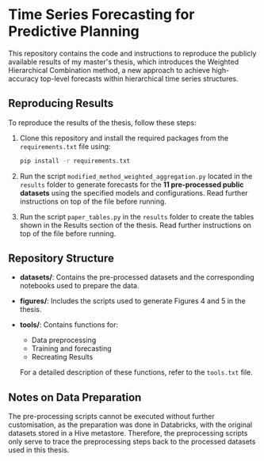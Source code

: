 # Time Series Forecasting for Predictive Planning

This repository contains the code and instructions to reproduce the publicly available results of my master's thesis, which introduces the Weighted Hierarchical Combination method, a new approach to achieve high-accuracy top-level forecasts within hierarchical time series structures.

## Reproducing Results

To reproduce the results of the thesis, follow these steps:

1. Clone this repository and install the required packages from the `requirements.txt` file using:

   ```bash
   pip install -r requirements.txt
   ```

2. Run the script `modified_method_weighted_aggregation.py` located in the `results` folder to generate forecasts for the **11 pre-processed public datasets** using the specified models and configurations. Read further instructions on top of the file before running.

3. Run the script `paper_tables.py` in the `results` folder to create the tables shown in the Results section of the thesis. Read further instructions on top of the file before running.

## Repository Structure

- **datasets/**: Contains the pre-processed datasets and the corresponding notebooks used to prepare the data.
  
- **figures/**: Includes the scripts used to generate Figures 4 and 5 in the thesis.

- **tools/**: Contains functions for:

  - Data preprocessing
  - Training and forecasting
  - Recreating Results
  
  For a detailed description of these functions, refer to the `tools.txt` file.

## Notes on Data Preparation

The pre-processing scripts cannot be executed without further customisation, as the preparation was done in Databricks, with the original datasets stored in a Hive metastore. Therefore, the preprocessing scripts only serve to trace the preprocessing steps back to the processed datasets used in this thesis.

